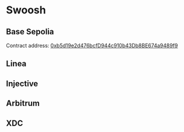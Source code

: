 # Swoosh

## Base Sepolia

Contract address: [0xb5d19e2d476bcfD944c910b43Db8BE674a9489f9](https://sepolia.basescan.org/address/0xb5d19e2d476bcfD944c910b43Db8BE674a9489f9)

## Linea

## Injective

## Arbitrum

## XDC
